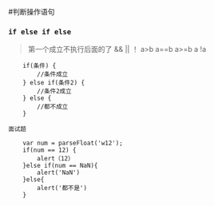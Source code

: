 

#判断操作语句
### **` if else if else `**
> 第一个成立不执行后面的了
>  && || ！ a>b a==b a>=b a !a
```
	if(条件) {
		//条件成立
	} else if(条件2) {
		//条件2成立
	} else {
		//都不成立
	}
```
`面试题`
```
	var num = parseFloat('w12');
	if(num == 12) {
		alert（12）	
	}else if(num == NaN){
		alert('NaN')
	}else{
		alert('都不是')
	}
```